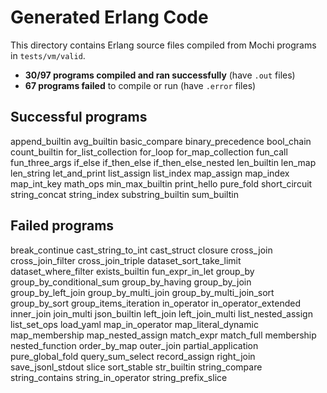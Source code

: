 # Generated Erlang Code

This directory contains Erlang source files compiled from Mochi programs in `tests/vm/valid`.

- **30/97 programs compiled and ran successfully** (have `.out` files)
- **67 programs failed** to compile or run (have `.error` files)

## Successful programs
append_builtin
avg_builtin
basic_compare
binary_precedence
bool_chain
count_builtin
for_list_collection
for_loop
for_map_collection
fun_call
fun_three_args
if_else
if_then_else
if_then_else_nested
len_builtin
len_map
len_string
let_and_print
list_assign
list_index
map_assign
map_index
map_int_key
math_ops
min_max_builtin
print_hello
pure_fold
short_circuit
string_concat
string_index
substring_builtin
sum_builtin

## Failed programs
break_continue
cast_string_to_int
cast_struct
closure
cross_join
cross_join_filter
cross_join_triple
dataset_sort_take_limit
dataset_where_filter
exists_builtin
fun_expr_in_let
group_by
group_by_conditional_sum
group_by_having
group_by_join
group_by_left_join
group_by_multi_join
group_by_multi_join_sort
group_by_sort
group_items_iteration
in_operator
in_operator_extended
inner_join
join_multi
json_builtin
left_join
left_join_multi
list_nested_assign
list_set_ops
load_yaml
map_in_operator
map_literal_dynamic
map_membership
map_nested_assign
match_expr
match_full
membership
nested_function
order_by_map
outer_join
partial_application
pure_global_fold
query_sum_select
record_assign
right_join
save_jsonl_stdout
slice
sort_stable
str_builtin
string_compare
string_contains
string_in_operator
string_prefix_slice
